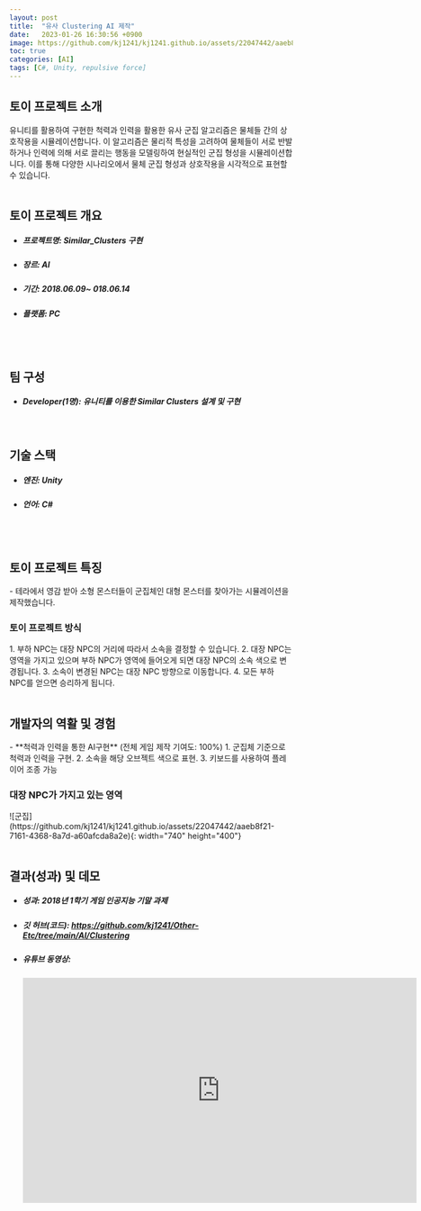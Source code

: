 ```yaml
---
layout: post
title:  "유사 Clustering AI 제작"
date:   2023-01-26 16:30:56 +0900
image: https://github.com/kj1241/kj1241.github.io/assets/22047442/aaeb8f21-7161-4368-8a7d-a60afcda8a2e
toc: true
categories: [AI]
tags: [C#, Unity, repulsive force]
---
```


<h2><green1_h2> 토이 프로젝트 소개 </green1_h2></h2>
유니티를 활용하여 구현한 척력과 인력을 활용한 유사 군집 알고리즘은 물체들 간의 상호작용을 시뮬레이션합니다.  
이 알고리즘은 물리적 특성을 고려하여 물체들이 서로 반발하거나 인력에 의해 서로 끌리는 행동을 모델링하여 현실적인 군집 형성을 시뮬레이션합니다.  이를 통해 다양한 시나리오에서 물체 군집 형성과 상호작용을 시각적으로 표현할 수 있습니다.

<br>
<br>
<h2><green1_h2> 토이 프로젝트 개요 </green1_h2></h2><ul>
<li><h5><green1_h5>프로젝트명: </green1_h5><span> Similar_Clusters 구현 </span></h5></li>
<li><h5><green1_h5>장르: </green1_h5><span> AI  </span></h5></li>
<li><h5><green1_h5>기간: </green1_h5><span> 2018.06.09~ 018.06.14</span></h5></li>
<li><h5><green1_h5>플랫폼: </green1_h5><span> PC </span></h5></li></ul>


<br>
<br>
<h2><green1_h2> 팀 구성 </green1_h2></h2><ul> 
<li><h5><green1_h5>Developer(1명): </green1_h5><span> 유니티를 이용한 Similar Clusters 설계 및 구현 </span></h5></li>
</ul>

<br>
<h2><green1_h2> 기술 스택 </green1_h2></h2><ul>
<li><h5><green1_h5>엔진: </green1_h5><span> Unity </span></h5></li>
<li><h5><green1_h5>언어: </green1_h5><span> C# </span></h5></li>
</ul>

<br>
<br>
<h2 ><green1_h2> 토이 프로젝트 특징 </green1_h2></h2>
- 테라에서 영감 받아 소형 몬스터들이 군집체인 대형 몬스터를 찾아가는 시뮬레이션을 제작했습니다.

<br>
<h3 ><green1_h3> 토이 프로젝트 방식 </green1_h3></h3>
1. 부하 NPC는 대장 NPC의 거리에 따라서 소속을 결정할 수 있습니다.
2. 대장 NPC는 영역을 가지고 있으며 부하 NPC가 영역에 들어오게 되면 대장 NPC의 소속 색으로 변경됩니다.
3. 소속이 변경된 NPC는 대장 NPC 방향으로 이동합니다.  
4. 모든 부하 NPC를 얻으면 승리하게 됩니다.

<br>
<br>
<h2><green1_h2> 개발자의 역활 및 경험 </green1_h2></h2>
- **척력과 인력을 통한 AI구현** <span><red1_error>(전체 게임 제작 기여도: 100%)</red1_error></span>
    1. 군집체 기준으로 척력과 인력을 구현.
    2. 소속을 해당 오브젝트 색으로 표현.
    3. 키보드를 사용하여 플레이어 조종 가능

<br>
<h3><green1_h3> 대장 NPC가 가지고 있는 영역 </green1_h3></h3>
![군집](https://github.com/kj1241/kj1241.github.io/assets/22047442/aaeb8f21-7161-4368-8a7d-a60afcda8a2e){: width="740" height="400"}

<br>
<br>
<h2><green1_h2> 결과(성과) 및 데모 </green1_h2></h2>
<ul>
<li><h5><green1_h5>성과: </green1_h5><span> 2018년 1학기 게임 인공지능 기말 과제 </span></h5></li>
<li><h5><green1_h5>깃 허브(코드): </green1_h5><span> 
<a href="https://github.com/kj1241/Other-Etc/tree/main/AI/Clustering">https://github.com/kj1241/Other-Etc/tree/main/AI/Clustering</a></span></h5></li>
<li><h5><green1_h5>유튜브 동영상: </green1_h5></h5> 
<iframe width="700" height="400" src="https://www.youtube.com/embed/Spt5XdKhHHE" title="유사 Clustering 군집 AI 제작" frameborder="0" allow="accelerometer; autoplay; clipboard-write; encrypted-media; gyroscope; picture-in-picture; web-share" allowfullscreen></iframe>
</li>
</ul>





